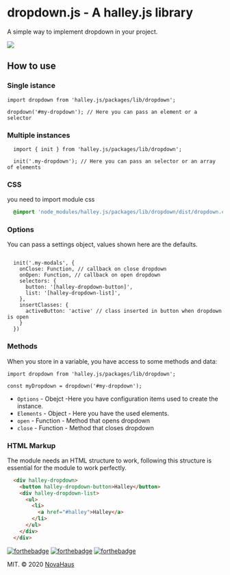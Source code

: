 # dropdown.js - A halley.js library

A simple way to implement dropdown in your project.

![](https://i.imgur.com/Q3dUyca.gif)

## How to use
### Single istance

```ES6
import dropdown from 'halley.js/packages/lib/dropdown';

dropdown('#my-dropdown'); // Here you can pass an element or a selector
```

### Multiple instances
```ES6
  import { init } from 'halley.js/packages/lib/dropdown';

  init('.my-dropdown'); // Here you can pass an selector or an array of elements
```

### CSS
you need to import module css
```SCSS
  @import 'node_modules/halley.js/packages/lib/dropdown/dist/dropdown.css';
```

### Options
You can pass a settings object, values ​​shown here are the defaults.

```ES6

  init('.my-modals', {
    onClose: Function, // callback on close dropdown
    onOpen: Function, // callback on open dropdown
    selectors: {
      button: '[halley-dropdown-button]',
      list: '[halley-dropdown-list]',
    },
    insertClasses: {
      activeButton: 'active' // class inserted in button when dropdown is open
    }
  })
```

### Methods
When you store in a variable, you have access to some methods and data:
```ES6
import dropdown from 'halley.js/packages/lib/dropdown';

const myDropdown = dropdown('#my-dropdown');
```
  - `Options` - Obejct -Here you have configuration items used to create the instance.
  - `Elements` - Object -  Here you have the used elements.
  - `open` - Function - Method that opens dropdown
  - `close` - Function - Method that closes dropdown


### HTML Markup
The module needs an HTML structure to work, following this structure is essential for the module to work perfectly.

```html
  <div halley-dropdown>
    <button halley-dropdown-button>Halley</button>
    <div halley-dropdown-list>
      <ul>
        <li>
          <a href="#halley">Halley</a>
        </li>
      </ul>
    </div>
  </div>
```


[![forthebadge](https://forthebadge.com/images/badges/built-with-love.svg)](https://forthebadge.com)
[![forthebadge](https://forthebadge.com/images/badges/built-by-developers.svg)](https://forthebadge.com)
[![forthebadge](https://forthebadge.com/images/badges/made-with-javascript.svg)](https://forthebadge.com)

MIT. © 2020 [NovaHaus](https://www.novahaus.com.br)